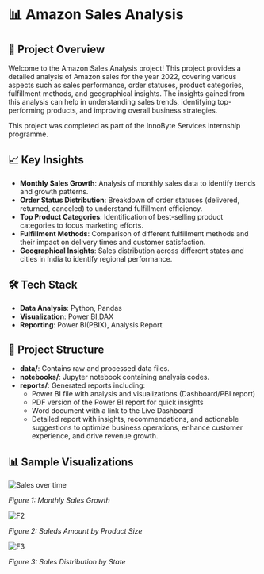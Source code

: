 # 📊 Amazon Sales Analysis

## 📄 Project Overview

Welcome to the Amazon Sales Analysis project! This project provides a detailed analysis of Amazon sales for the year 2022, covering various aspects such as sales performance, order statuses, product categories, fulfillment methods, and geographical insights. The insights gained from this analysis can help in understanding sales trends, identifying top-performing products, and improving overall business strategies.

This project was completed as part of the InnoByte Services internship programme.

## 📈 Key Insights

- **Monthly Sales Growth**: Analysis of monthly sales data to identify trends and growth patterns.
- **Order Status Distribution**: Breakdown of order statuses (delivered, returned, canceled) to understand fulfillment efficiency.
- **Top Product Categories**: Identification of best-selling product categories to focus marketing efforts.
- **Fulfillment Methods**: Comparison of different fulfillment methods and their impact on delivery times and customer satisfaction.
- **Geographical Insights**: Sales distribution across different states and cities in India to identify regional performance.

## 🛠️ Tech Stack

- **Data Analysis**: Python, Pandas
- **Visualization**: Power BI,DAX
- **Reporting**: Power BI(PBIX), Analysis Report

## 📂 Project Structure

- **data/**: Contains raw and processed data files.
- **notebooks/**: Jupyter notebook containing analysis codes.
- **reports/**: Generated reports including:
  - Power BI file with analysis and visualizations (Dashboard/PBI report)
  - PDF version of the Power BI report for quick insights
  - Word document with a link to the Live Dashboard
  - Detailed report with insights, recommendations, and actionable suggestions to optimize business operations, enhance customer experience, and drive revenue growth.

## 📊 Sample Visualizations


![Sales over time](https://github.com/Sourav-Pattanayak/Amazon-Sales-Report/assets/124489158/8dc42d87-1eb3-4d8a-9975-0d2b97a26a27)

*Figure 1: Monthly Sales Growth*

![F2](https://github.com/Sourav-Pattanayak/Amazon-Sales-Report/assets/124489158/bf82b41e-a78d-4b0b-a325-8495e23c1faf)

*Figure 2: Saleds Amount by Product Size*

![F3](https://github.com/Sourav-Pattanayak/Amazon-Sales-Report/assets/124489158/566abdc7-e513-4bd9-bf1f-ca0f20acd484)

*Figure 3: Sales Distribution by State*


